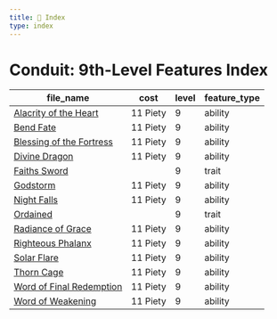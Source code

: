 ```yaml
---
title: 📑 Index
type: index
---
```


# Conduit: 9th-Level Features Index

| file_name                                                     | cost     | level | feature_type |
| ------------------------------------------------------------- | -------- | ----- | ------------ |
| [Alacrity of the Heart](../Alacrity%20of%20the%20Heart)       | 11 Piety | 9     | ability      |
| [Bend Fate](../Bend%20Fate)                                   | 11 Piety | 9     | ability      |
| [Blessing of the Fortress](../Blessing%20of%20the%20Fortress) | 11 Piety | 9     | ability      |
| [Divine Dragon](../Divine%20Dragon)                           | 11 Piety | 9     | ability      |
| [Faiths Sword](../Faiths%20Sword)                             |          | 9     | trait        |
| [Godstorm](../Godstorm)                                       | 11 Piety | 9     | ability      |
| [Night Falls](../Night%20Falls)                               | 11 Piety | 9     | ability      |
| [Ordained](../Ordained)                                       |          | 9     | trait        |
| [Radiance of Grace](../Radiance%20of%20Grace)                 | 11 Piety | 9     | ability      |
| [Righteous Phalanx](../Righteous%20Phalanx)                   | 11 Piety | 9     | ability      |
| [Solar Flare](../Solar%20Flare)                               | 11 Piety | 9     | ability      |
| [Thorn Cage](../Thorn%20Cage)                                 | 11 Piety | 9     | ability      |
| [Word of Final Redemption](../Word%20of%20Final%20Redemption) | 11 Piety | 9     | ability      |
| [Word of Weakening](../Word%20of%20Weakening)                 | 11 Piety | 9     | ability      |
